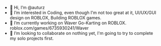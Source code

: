- 👋 Hi, I’m @auturz
- 👀 I’m interested in Coding, even though I'm not too great at it, UI/UX/GUI design on ROBLOX, Building ROBLOX games.
- 🌱 I’m currently working on Waver Go-Karting on ROBLOX. roblox.com/games/6735930241/Waver
- 💞️ I’m looking to collaborate on nothing yet, I'm going to try to complete my solo projects first.
